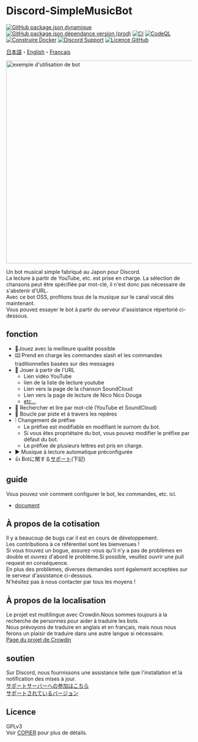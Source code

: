 # Discord-SimpleMusicBot
[![GitHub package.json dynamique](https://img.shields.io/github/package-json/version/mtripg6666tdr/Discord-SimpleMusicBot/master)](https://github.com/mtripg6666tdr/Discord-SimpleMusicBot/blob/master/package.json) [![GitHub package.json dépendance version (prod)](https://img.shields.io/badge/dynamic/json?color=blue&label=oceanic.js&query=%24.dependencies%5B%22oceanic.js%22%5D&url=https%3A%2F%2Fraw.githubusercontent.com%2Fmtripg6666tdr%2FDiscord-SimpleMusicBot%2Fmaster%2Fpackage.json)](https://github.com/OceanicJS/Oceanic) [![CI](https://github.com/mtripg6666tdr/Discord-SimpleMusicBot/actions/workflows/test.yml/badge.svg)](https://github.com/mtripg6666tdr/Discord-SimpleMusicBot/actions/workflows/test.yml) [![CodeQL](https://github.com/mtripg6666tdr/Discord-SimpleMusicBot/actions/workflows/codeql-analysis.yml/badge.svg)](https://github.com/mtripg6666tdr/Discord-SimpleMusicBot/actions/workflows/codeql-analysis.yml) [![Construire Docker](https://github.com/mtripg6666tdr/Discord-SimpleMusicBot/actions/workflows/build-docker.yml/badge.svg)](https://github.com/mtripg6666tdr/Discord-SimpleMusicBot/actions/workflows/build-docker.yml) [![Discord Support](https://img.shields.io/discord/847435307582095360?label=discord&logo=discord&logoColor=white)](https://myon.page.link/8QZw) [![Licence GitHub](https://img.shields.io/github/license/mtripg6666tdr/Discord-SimpleMusicBot)](LICENSE)

[日本語](/README.md)・[English](/locales/README.en-US.md)・[Français](/locales/README.fr-FR.md)

<img alt="exemple d'utilisation de bot" src="https://user-images.githubusercontent.com/56076195/218059644-2ebdf405-b9f8-4561-a3cc-2bcecf09f145.png" width="550" />

Un bot musical simple fabriqué au Japon pour Discord.  
La lecture à partir de YouTube, etc. est prise en charge. La sélection de chansons peut être spécifiée par mot-clé, il n'est donc pas nécessaire de s'abstenir d'URL.  
Avec ce bot OSS, profitons tous de la musique sur le canal vocal dès maintenant.  
Vous pouvez essayer le bot à partir du serveur d'assistance répertorié ci-dessous.

## fonction
- 🎵Jouez avec la meilleure qualité possible
- ⌨️ Prend en charge les commandes slash et les commandes traditionnelles basées sur des messages
- 🔗 Jouer à partir de l'URL
  - Lien vidéo YouTube
  - lien de la liste de lecture youtube
  - Lien vers la page de la chanson SoundCloud
  - Lien vers la page de lecture de Nico Nico Douga
  - [etc...](https://web.usamyon.moe/Discord-SimpleMusicBot/docs/guide/feature/overview)
- 🔎 Rechercher et lire par mot-clé (YouTube et SoundCloud)
- 🔁 Boucle par piste et à travers les repères
- ❕ Changement de préfixe
  - Le préfixe est modifiable en modifiant le surnom du bot.
  - Si vous êtes propriétaire du bot, vous pouvez modifier le préfixe par défaut du bot.
  - Le préfixe de plusieurs lettres est pris en charge.
- ▶️ Musique à lecture automatique préconfigurée
- 👍 Botに関する[サポート](#サポート)(下記)

## guide
Vous pouvez voir comment configurer le bot, les commandes, etc. ici.
- [document](https://web.usamyon.moe/Discord-SimpleMusicBot/)

## À propos de la cotisation
Il y a beaucoup de bugs car il est en cours de développement.  
Les contributions à ce référentiel sont les bienvenues !  
Si vous trouvez un bogue, assurez-vous qu'il n'y a pas de problèmes en double et ouvrez d'abord le problème.Si possible, veuillez ouvrir une pull request en conséquence.  
En plus des problèmes, diverses demandes sont également acceptées sur le serveur d'assistance ci-dessous.  
N'hésitez pas à nous contacter par tous les moyens !

## À propos de la localisation
Le projet est multilingue avec Crowdin.Nous sommes toujours à la recherche de personnes pour aider à traduire les bots.  
Nous prévoyons de traduire en anglais et en français, mais nous nous ferons un plaisir de traduire dans une autre langue si nécessaire.  
[Page du projet de Crowdin](https://crowdin.com/project/discord-simplemusicbot)

## soutien
Sur Discord, nous fournissons une assistance telle que l'installation et la notification des mises à jour.   
[サポートサーバーへの参加はこちら](https://sr.usamyon.moe/8QZw)  
[サポートされているバージョン](https://web.usamyon.moe/Discord-SimpleMusicBot/docs/next/setup/support)

## Licence
GPLv3  
Voir [COPIER](COPYING) pour plus de détails.
